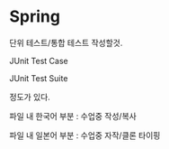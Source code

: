 # Spring

단위 테스트/통합 테스트 작성할것.


JUnit Test Case

JUnit Test Suite

정도가 있다.

파일 내 한국어 부분 : 수업중 작성/복사

파일 내 일본어 부분 : 수업중 자작/클론 타이핑

